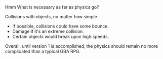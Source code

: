 Hmm What is necessary as far as physics go?

Collisions with objects, no matter how simple. 
  * If possible, collisions could have some bounce. 
  * Damage if it's an extreme collision. 
  * Certain objects would break upon high speeds.

Overall, until version 1 is accomplished, the physics should 
remain no more complicated than a typical GBA RPG. 

